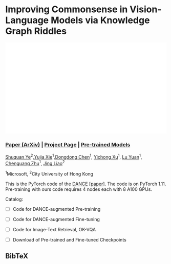 # Improving Commonsense in Vision-Language Models via Knowledge Graph Riddles

![](imgs/fig1.gif)

### [Paper (ArXiv)]() | [Project Page](https://shuquanye.com/DANCE_website) | [Pre-trained Models]()

[Shuquan Ye](https://shuquanye.com/)<sup>2</sup>,[Yujia Xie](https://sites.google.com/view/yujia?pli=1)<sup>1</sup>,[Dongdong Chen](https://www.dongdongchen.bid/)<sup>1</sup>,  [Yichong Xu](https://xycking.wixsite.com/yichongxu)<sup>1</sup>,   [Lu Yuan](https://www.microsoft.com/en-us/research/people/luyuan/)<sup>1</sup>,  [Chenguang Zhu](https://www.microsoft.com/en-us/research/people/chezhu/)<sup>1</sup>,  [Jing Liao](https://liaojing.github.io/html/)<sup>2</sup>  

<sup>1</sup>Microsoft, <sup>2</sup>City University of Hong Kong
<br>

This is the PyTorch code of the [DANCE](https://shuquanye.com/DANCE_website) [\[paper\]](). The code is on PyTorch 1.11. Pre-training with ours code requires 4 nodes each with 8 A100 GPUs.

Catalog:

- [ ] Code for DANCE-augmented Pre-training

- [ ] Code for DANCE-augmented Fine-tuning

- [ ] Code for Image-Text Retrieval, OK-VQA

- [ ] Download of Pre-trained and Fine-tuned Checkpoints 

## BibTeX

```

```
